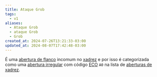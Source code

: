 ```yaml
---
title: Ataque Grob
tags:
  - v1
aliases:
  - Ataque Grob
  - ataque Grob
  - Grob
created_at: 2024-07-26T13:21:33-03:00
updated_at: 2024-08-07T17:42:48-03:00
---
```


É uma [abertura de flanco](../../../../rascunhos/2024/07/26/Xadrez_Aberturas_de_flanco.md) incomum no [xadrez](../../../../sementes/2024/07/06/2024-07-06-Xadrez.md) e por isso é categorizada como uma [abertura irregular](../../../../sementes/2024/07/06/2024-07-06-Aberturas_irregulares.md) com código [ECO](../../../../sementes/2024/07/07/2024-07-07-Encyclopaedia_of_Chess_Openings.md) `A0` na lista de [aberturas de xadrez](../../../../rascunhos/2024/07/26/Xadrez_Aberturas.md).